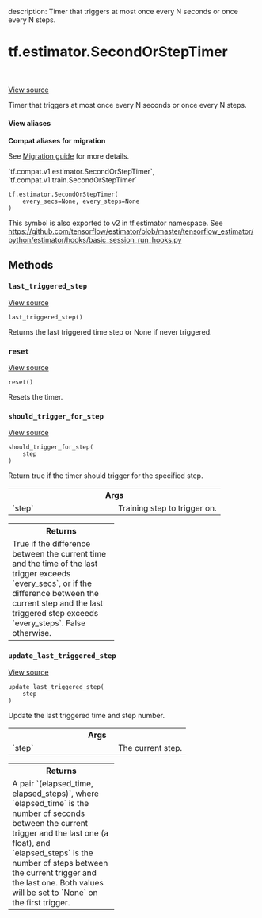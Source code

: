 description: Timer that triggers at most once every N seconds or once every N steps.

<div itemscope itemtype="http://developers.google.com/ReferenceObject">
<meta itemprop="name" content="tf.estimator.SecondOrStepTimer" />
<meta itemprop="path" content="Stable" />
<meta itemprop="property" content="__init__"/>
<meta itemprop="property" content="last_triggered_step"/>
<meta itemprop="property" content="reset"/>
<meta itemprop="property" content="should_trigger_for_step"/>
<meta itemprop="property" content="update_last_triggered_step"/>
</div>

# tf.estimator.SecondOrStepTimer

<!-- Insert buttons and diff -->

<table class="tfo-notebook-buttons tfo-api nocontent" align="left">

</table>

<a target="_blank" class="external" href="/code/stable/tensorflow/python/training/basic_session_run_hooks.py">View source</a>



Timer that triggers at most once every N seconds or once every N steps.

<section class="expandable">
  <h4 class="showalways">View aliases</h4>
  <p>
<b>Compat aliases for migration</b>
<p>See
<a href="https://www.tensorflow.org/guide/migrate">Migration guide</a> for
more details.</p>
<p>`tf.compat.v1.estimator.SecondOrStepTimer`, `tf.compat.v1.train.SecondOrStepTimer`</p>
</p>
</section>

<pre class="devsite-click-to-copy prettyprint lang-py tfo-signature-link">
<code>tf.estimator.SecondOrStepTimer(
    every_secs=None, every_steps=None
)
</code></pre>



<!-- Placeholder for "Used in" -->

This symbol is also exported to v2 in tf.estimator namespace. See
https://github.com/tensorflow/estimator/blob/master/tensorflow_estimator/python/estimator/hooks/basic_session_run_hooks.py

## Methods

<h3 id="last_triggered_step"><code>last_triggered_step</code></h3>

<a target="_blank" class="external" href="/code/stable/tensorflow/python/training/basic_session_run_hooks.py">View source</a>

<pre class="devsite-click-to-copy prettyprint lang-py tfo-signature-link">
<code>last_triggered_step()
</code></pre>

Returns the last triggered time step or None if never triggered.


<h3 id="reset"><code>reset</code></h3>

<a target="_blank" class="external" href="/code/stable/tensorflow/python/training/basic_session_run_hooks.py">View source</a>

<pre class="devsite-click-to-copy prettyprint lang-py tfo-signature-link">
<code>reset()
</code></pre>

Resets the timer.


<h3 id="should_trigger_for_step"><code>should_trigger_for_step</code></h3>

<a target="_blank" class="external" href="/code/stable/tensorflow/python/training/basic_session_run_hooks.py">View source</a>

<pre class="devsite-click-to-copy prettyprint lang-py tfo-signature-link">
<code>should_trigger_for_step(
    step
)
</code></pre>

Return true if the timer should trigger for the specified step.


<!-- Tabular view -->
 <table class="responsive fixed orange">
<colgroup><col width="214px"><col></colgroup>
<tr><th colspan="2">Args</th></tr>

<tr>
<td>
`step`
</td>
<td>
Training step to trigger on.
</td>
</tr>
</table>



<!-- Tabular view -->
 <table class="responsive fixed orange">
<colgroup><col width="214px"><col></colgroup>
<tr><th colspan="2">Returns</th></tr>
<tr class="alt">
<td colspan="2">
True if the difference between the current time and the time of the last
trigger exceeds `every_secs`, or if the difference between the current
step and the last triggered step exceeds `every_steps`. False otherwise.
</td>
</tr>

</table>



<h3 id="update_last_triggered_step"><code>update_last_triggered_step</code></h3>

<a target="_blank" class="external" href="/code/stable/tensorflow/python/training/basic_session_run_hooks.py">View source</a>

<pre class="devsite-click-to-copy prettyprint lang-py tfo-signature-link">
<code>update_last_triggered_step(
    step
)
</code></pre>

Update the last triggered time and step number.


<!-- Tabular view -->
 <table class="responsive fixed orange">
<colgroup><col width="214px"><col></colgroup>
<tr><th colspan="2">Args</th></tr>

<tr>
<td>
`step`
</td>
<td>
The current step.
</td>
</tr>
</table>



<!-- Tabular view -->
 <table class="responsive fixed orange">
<colgroup><col width="214px"><col></colgroup>
<tr><th colspan="2">Returns</th></tr>
<tr class="alt">
<td colspan="2">
A pair `(elapsed_time, elapsed_steps)`, where `elapsed_time` is the number
of seconds between the current trigger and the last one (a float), and
`elapsed_steps` is the number of steps between the current trigger and
the last one. Both values will be set to `None` on the first trigger.
</td>
</tr>

</table>






